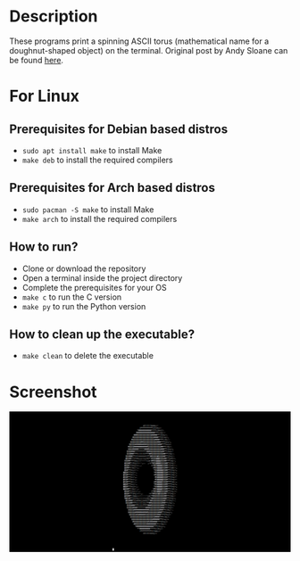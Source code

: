 # Description
These programs print a spinning ASCII torus (mathematical name for a doughnut-shaped object) on the terminal. Original post by Andy Sloane can be found [here](https://www.a1k0n.net/2011/07/20/donut-math.html).

# For Linux
## Prerequisites for Debian based distros
* `sudo apt install make` to install Make
* `make deb` to install the required compilers
## Prerequisites for Arch based distros
* `sudo pacman -S make` to install Make
* `make arch` to install the required compilers

## How to run?
* Clone or download the repository
* Open a terminal inside the project directory
* Complete the prerequisites for your OS
* `make c` to run the C version
* `make py` to run the Python version

## How to clean up the executable?
* `make clean` to delete the executable

# Screenshot
![screenshot](https://github.com/arkorty/Spinning-ASCII-Torus/blob/main/blob/screenshot.png)
